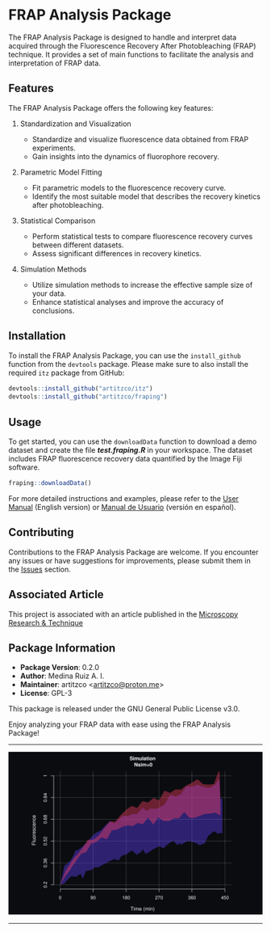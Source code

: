 # FRAP Analysis Package

The FRAP Analysis Package is designed to handle and interpret data acquired through the Fluorescence Recovery After Photobleaching (FRAP) technique. It provides a set of main functions to facilitate the analysis and interpretation of FRAP data.

## Features

The FRAP Analysis Package offers the following key features:

1. Standardization and Visualization
   - Standardize and visualize fluorescence data obtained from FRAP experiments.
   - Gain insights into the dynamics of fluorophore recovery.
   
2. Parametric Model Fitting
   - Fit parametric models to the fluorescence recovery curve.
   - Identify the most suitable model that describes the recovery kinetics after photobleaching.
   
3. Statistical Comparison
   - Perform statistical tests to compare fluorescence recovery curves between different datasets.
   - Assess significant differences in recovery kinetics.
   
4. Simulation Methods
   - Utilize simulation methods to increase the effective sample size of your data.
   - Enhance statistical analyses and improve the accuracy of conclusions.

## Installation

To install the FRAP Analysis Package, you can use the `install_github` function from the `devtools` package. Please make sure to also install the required `itz` package from GitHub:

```R
devtools::install_github("artitzco/itz")
devtools::install_github("artitzco/fraping")
```

## Usage

To get started, you can use the `downloadData` function to download a demo dataset and create the file ***test.fraping.R*** in your workspace. The dataset includes FRAP fluorescence recovery data quantified by the Image Fiji software.

```R
fraping::downloadData()
```

For more detailed instructions and examples, please refer to the [User Manual](https://artitzco.github.io/projects/fraping/frapingmanual-en.html) (English version) or [Manual de Usuario](https://artitzco.github.io/projects/fraping/frapingmanual-es.html) (versión en español).

## Contributing

Contributions to the FRAP Analysis Package are welcome. If you encounter any issues or have suggestions for improvements, please submit them in the [Issues](https://github.com/artitzco/fraping/issues) section.

## Associated Article

This project is associated with an article published in the [Microscopy Research & Technique](https://analyticalsciencejournals.onlinelibrary.wiley.com/doi/10.1002/jemt.24533)


## Package Information

- **Package Version**: 0.2.0
- **Author**: Medina Ruiz A. I.
- **Maintainer**: artitzco <[artitzco@proton.me](https://artitzco.github.io/util/contact.html)>
- **License**: GPL-3

This package is released under the GNU General Public License v3.0.

Enjoy analyzing your FRAP data with ease using the FRAP Analysis Package!

----------------

![](sim.gif)

----------------
